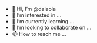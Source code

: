 - 👋 Hi, I’m @dalaola
- 👀 I’m interested in ...
- 🌱 I’m currently learning ...
- 💞️ I’m looking to collaborate on ...
- 📫 How to reach me ...

<!---
dalaola/dalaola is a ✨ special ✨ repository because its `README.md` (this file) appears on your GitHub profile.
You can click the Preview link to take a look at your changes.
--->
